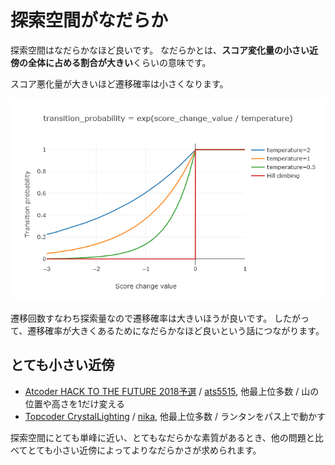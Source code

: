 
# 探索空間がなだらか

探索空間はなだらかなほど良いです。
なだらかとは、**スコア変化量の小さい近傍の全体に占める割合が大きい**くらいの意味です。

スコア悪化量が大きいほど遷移確率は小さくなります。

![transition-probability](/images/transition-probability.png)

遷移回数すなわち探索量なので遷移確率は大きいほうが良いです。
したがって、遷移確率が大きくあるためになだらかなほど良いという話につながります。

## とても小さい近傍

- [Atcoder HACK TO THE FUTURE 2018予選](https://future-contest-2018-qual.contest.atcoder.jp/)
    / [ats5515](https://future-contest-2018-qual.contest.atcoder.jp/submissions/2113371), 他最上位多数
    / 山の位置や高さを1だけ変える
- [Topcoder CrystalLighting](https://community.topcoder.com/longcontest/?module=ViewProblemStatement&rd=17179&pm=14934)
    / [nika](https://community.topcoder.com/longcontest/?module=ViewProblemSolution&pm=14934&rd=17179&cr=20315020&subnum=19), 他最上位多数
    / ランタンをパス上で動かす

探索空間にとても単峰に近い、とてもなだらかな素質があるとき、他の問題と比べてとても小さい近傍によってよりなだらかさが求められます。
